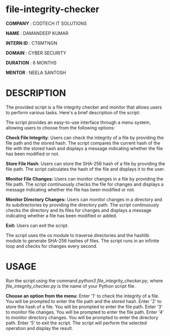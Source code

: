 # file-integrity-checker

**COMPANY** : CODTECH IT SOLUTIONS

**NAME**  : DAMANDEEP KUMAR

**INTERN ID**  : CT6MTNGN

**DOMAIN**  : CYBER SECURITY

**DURATION**  : 6 MONTHS

**MENTOR**  : NEELA SANTOSH

# DESCRIPTION

The provided script is a file integrity checker and monitor that allows users to perform various tasks. Here's a brief description of the script:

The script provides an easy-to-use interface through a menu system, allowing users to choose from the following options:

**Check File Integrity**: Users can check the integrity of a file by providing the file path and the stored hash. The script compares the current hash of the file with the stored hash and displays a message indicating whether the file has been modified or not.

**Store File Hash**: Users can store the SHA-256 hash of a file by providing the file path. The script calculates the hash of the file and displays it to the user.

**Monitor File Changes:** Users can monitor changes in a file by providing the file path. The script continuously checks the file for changes and displays a message indicating whether the file has been modified or not.

**Monitor Directory Changes:** Users can monitor changes in a directory and its subdirectories by providing the directory path. The script continuously checks the directory and its files for changes and displays a message indicating whether a file has been modified or added.

**Exit:** Users can exit the script.

The script uses the os module to traverse directories and the hashlib module to generate SHA-256 hashes of files. The script runs in an infinite loop and checks for changes every second.


# USAGE 
Run the script using the command _python3_ _file_integrity_checker.py_, where _file_integrity_checker.py_ is the name of your Python script file.

**Choose an option from the menu:**
Enter '1' to check the integrity of a file. You will be prompted to enter the file path and the stored hash.
Enter '2' to store the hash of a file. You will be prompted to enter the file path.
Enter '3' to monitor file changes. You will be prompted to enter the file path.
Enter '4' to monitor directory changes. You will be prompted to enter the directory path.
Enter '5' to exit the script.
The script will perform the selected operation and display the result.

